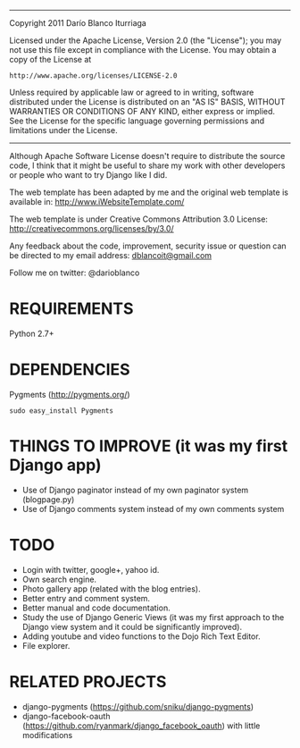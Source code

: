 *************************************************************************
Copyright 2011 Darío Blanco Iturriaga

Licensed under the Apache License, Version 2.0 (the "License");
you may not use this file except in compliance with the License.
You may obtain a copy of the License at

    http://www.apache.org/licenses/LICENSE-2.0

Unless required by applicable law or agreed to in writing, software
distributed under the License is distributed on an "AS IS" BASIS,
WITHOUT WARRANTIES OR CONDITIONS OF ANY KIND, either express or implied.
See the License for the specific language governing permissions and
limitations under the License.
*************************************************************************


Although Apache Software License doesn't require to distribute the source
code, I think that it might be useful to share my work with other
developers or people who want to try Django like I did.

The web template has been adapted by me and the original web template is available in:
http://www.iWebsiteTemplate.com/ 

The web template is under Creative Commons Attribution 3.0 License:
http://creativecommons.org/licenses/by/3.0/

Any feedback about the code, improvement, security issue or question can
be directed to my email address: dblancoit@gmail.com

Follow me on twitter: @darioblanco

# REQUIREMENTS
Python 2.7+

# DEPENDENCIES
Pygments (http://pygments.org/) 

    sudo easy_install Pygments


# THINGS TO IMPROVE (it was my first Django app)
* Use of Django paginator instead of my own paginator system (blogpage.py)
* Use of Django comments system instead of my own comments system


# TODO
* Login with twitter, google+, yahoo id.
* Own search engine.
* Photo gallery app (related with the blog entries).
* Better entry and comment system.
* Better manual and code documentation.
* Study the use of Django Generic Views (it was my first approach to the Django view
system and it could be significantly improved).
* Adding youtube and video functions to the Dojo Rich Text Editor.
* File explorer.


# RELATED PROJECTS
* django-pygments (https://github.com/sniku/django-pygments)
* django-facebook-oauth (https://github.com/ryanmark/django_facebook_oauth) with little modifications
